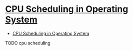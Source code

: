 # [CPU Scheduling in Operating System](https://thelinuxos.com/cpu-scheduling-in-operating-system/)

- [CPU Scheduling in Operating System](#cpu-scheduling-in-operating-system)













TODO cpu scheduling